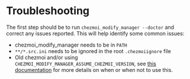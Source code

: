# Troubleshooting

The first step should be to run `chezmoi_modify_manager --doctor` and correct
any issues reported. This will help identify some common issues:

* chezmoi_modify_manager needs to be in `PATH`
* `**/*.src.ini` needs to be ignored in the root `.chezmoiignore` file
* Old chezmoi and/or using `CHEZMOI_MODIFY_MANAGER_ASSUME_CHEZMOI_VERSION`, see
  [this documentation](doc/source_specification.md) for more details on when or
  when not to use this.
